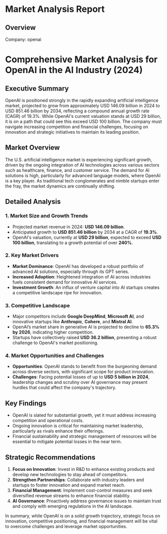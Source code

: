 # Market Analysis Report

## Overview
Company: openai
# Comprehensive Market Analysis for OpenAI in the AI Industry (2024)

## Executive Summary  
OpenAI is positioned strongly in the rapidly expanding artificial intelligence market, projected to grow from approximately USD 146.09 billion in 2024 to USD 851.46 billion by 2034, reflecting a compound annual growth rate (CAGR) of 19.3%. While OpenAI's current valuation stands at USD 29 billion, it is on a path that could see this exceed USD 100 billion. The company must navigate increasing competition and financial challenges, focusing on innovation and strategic initiatives to maintain its leading position.

## Market Overview  
The U.S. artificial intelligence market is experiencing significant growth, driven by the ongoing integration of AI technologies across various sectors such as healthcare, finance, and customer service. The demand for AI solutions is high, particularly for advanced language models, where OpenAI is a key player. As traditional tech conglomerates and nimble startups enter the fray, the market dynamics are continually shifting.

## Detailed Analysis  

### 1. Market Size and Growth Trends  
- Projected market revenue in 2024: **USD 146.09 billion**.  
- Anticipated growth to **USD 851.46 billion** by 2034 at a CAGR of **19.3%**.  
- OpenAI's valuation, currently at **USD 29 billion**, expected to exceed **USD 100 billion**, translating to a growth potential of over **240%**.  

### 2. Key Market Drivers  
- **Market Dominance**: OpenAI has developed a robust portfolio of advanced AI solutions, especially through its GPT series.  
- **Increased Adoption**: Heightened integration of AI across industries fuels consistent demand for innovative AI services.  
- **Investment Growth**: An influx of venture capital into AI startups creates a competitive landscape ripe for innovation.  

### 3. Competitive Landscape  
- Major competitors include **Google DeepMind**, **Microsoft AI**, and innovative startups like **Anthropic**, **Cohere**, and **Mistral AI**.  
- OpenAI’s market share in generative AI is projected to decline to **65.3% by 2026**, indicating higher competition.  
- Startups have collectively raised **USD 36.2 billion**, presenting a robust challenge to OpenAI's market positioning.  

### 4. Market Opportunities and Challenges  
- **Opportunities**: OpenAI stands to benefit from the burgeoning demand across diverse sectors, with significant scope for product innovation.  
- **Challenges**: Facing potential losses of up to **USD 5 billion in 2024**, leadership changes and scrutiny over AI governance may present hurdles that could affect the company's trajectory.  

## Key Findings  
- OpenAI is slated for substantial growth, yet it must address increasing competition and operational costs.  
- Ongoing innovation is critical for maintaining market leadership, particularly as rivals enhance their offerings.  
- Financial sustainability and strategic management of resources will be essential to mitigate potential losses in the near term.  

## Strategic Recommendations  
1. **Focus on Innovation**: Invest in R&D to enhance existing products and develop new technologies to stay ahead of competitors.  
2. **Strengthen Partnerships**: Collaborate with industry leaders and startups to foster innovation and expand market reach.  
3. **Financial Management**: Implement cost-control measures and seek diversified revenue streams to enhance financial stability.  
4. **AI Governance**: Proactively address governance issues to maintain trust and comply with emerging regulations in the AI landscape.  

In summary, while OpenAI is on a solid growth trajectory, strategic focus on innovation, competitive positioning, and financial management will be vital to overcome challenges and leverage market opportunities.